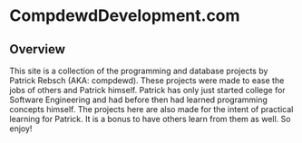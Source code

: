 CompdewdDevelopment.com
=======================
Overview
--------
This site is a collection of the programming and database projects by Patrick Rebsch (AKA: compdewd). These projects were made to ease the jobs of others and Patrick himself. Patrick has only just started college for Software Engineering and had before then had learned programming concepts himself. The projects here are also made for the intent of practical learning for Patrick. It is a bonus to have others learn from them as well. So enjoy!
